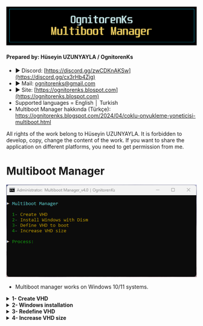 ![Repo1](https://raw.githubusercontent.com/OgnitorenKs/Multiboot_Manager/main/.github/Repo-SS/Title.png)

#### Prepared by: Hüseyin UZUNYAYLA / OgnitorenKs
- ► Discord: [https://discord.gg/zwCDKnAKSw](https://discord.gg/cx3rHb4Zjg)
- ► Mail: ognitorenks@gmail.com
- ► Site: [https://ognitorenks.blospot.com](https://ognitorenks.blospot.com)
- Supported languages = English │ Turkish
- Multiboot Manager hakkında (Türkçe): https://ognitorenks.blogspot.com/2024/04/coklu-onyukleme-yoneticisi-multiboot.html

All rights of the work belong to Hüseyin UZUNYAYLA. It is forbidden to develop, copy, change the content of the work. If you want to share the application on different platforms, you need to get permission from me.

# Multiboot Manager

![Tool0](https://raw.githubusercontent.com/OgnitorenKs/Multiboot_Manager/main/.github/Manager/0.png)

- Multiboot manager works on Windows 10/11 systems.

<details><B><summary> 1- Create VHD</B></summary>

- This section allows you to create a VHD (Virtual Hard Disk). 
- In the "Define the VHD Path:" section you need to type the location and name where you will create the VHD. You don't have to type the extension, it will complete it automatically. It is also fine if you write it.
- "Write disk size in GB" will ask for the size of the VHD in this section. Write the size you want in GB. My advice is not to go below 30 GB.
- "VHD configuration type" section will ask for the disk configuration type. You need to select "GPT" if there is UEFI support, or "MBR" otherwise.
- "Should the VHD be given a random name?" if you press 'N' in this section you can enter the VHD visible name in the 'This computer' section.
- "Add script to the desktop that makes VHD visible?" To access VHD on the main system, you need to make it visible with Diskpart. You need to do this every time you boot the system. If you want to do this with one click, you can add a script to the desktop and do it with one click.
- It will then create the VHD and return to the main menu.

![Tool1](https://raw.githubusercontent.com/OgnitorenKs/Multiboot_Manager/main/.github/Manager/1.png)

</details><details><B><summary> 2- Windows installation</B></summary>

- In this section you can quickly install Windows by inserting the ISO you have into the system or extracting it to any folder and defining its path. You can give the path to the folder path of the image or directly to the install.wim/esd file.

![Tool2.1](https://raw.githubusercontent.com/OgnitorenKs/Multiboot_Manager/main/.github/Manager/2.1.png)

- After defining the image, it will take you to a menu that gives detailed information about the versions it contains. In this section, you need to dial the Index number of whichever version you want to install in the image. 

![Tool2.2](https://raw.githubusercontent.com/OgnitorenKs/Multiboot_Manager/main/.github/Manager/2.2.png)

- After selecting the index number of the Windows to be installed, it will assign you to the disk selection menu to select the VHD. When creating a VHD disk, I define a VHD name and a random number. In the screenshot below, our VHD is assigned to the letter "J" and its name is "VHD-17438". After identifying our VHD from here, we dial the number to the left of it. Do not dial a letter.

![Tool2.3](https://raw.githubusercontent.com/OgnitorenKs/Multiboot_Manager/main/.github/Manager/2.3.png)

- After making a selection, it will start installing Windows on the VHD with Dism. When it is finished, it will return you to the main menu. You need to restart the system to complete the system installation. Windows will complete the remaining operations and transfer you to the language selection and account creation menus.

![Tool2.4](https://raw.githubusercontent.com/OgnitorenKs/Multiboot_Manager/main/.github/Manager/2.4.png)

</details><details><B><summary> 3- Redefine VHD</B></summary>

- If you back up the VHD file and do a clean install on your main system. Then you can continue to use your multiboot system by defining the VHD from this section.
- After entering this section, you need to define the path to the VHD file. After the definition process, it makes the VHD file visible and sets it as the system to be opened by default. If you reboot the system, VHD will start from the system on disk.

![Tool3](https://raw.githubusercontent.com/OgnitorenKs/Multiboot_Manager/main/.github/Manager/3.png)

</details><details><B><summary> 4- Increase VHD size</B></summary>

- WARNING: Before doing anything in this section, you must right-click on the attached VHD from "This computer" and remove it
- WARNING: In this section you can only upgrade the VHD size
- "Define the VHD Path:" You need to enter the folder path of the VHD here
- "Write disk size in GB" You need to enter the new size of the VHD in GB

![Tool4.1](https://raw.githubusercontent.com/OgnitorenKs/Multiboot_Manager/main/.github/Manager/4.1.png)

![Tool4.2](https://raw.githubusercontent.com/OgnitorenKs/Multiboot_Manager/main/.github/Manager/4.2.png)

</details>
